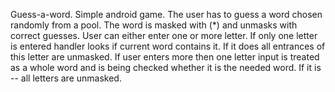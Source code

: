 Guess-a-word. Simple android game.
The user has to guess a word chosen randomly from a pool.
The word is masked with (*) and unmasks with correct guesses.
User can either enter one or more letter.
If only one letter is entered handler looks if current word contains it.
If it does all entrances of this letter are unmasked.
If user enters more then one letter input is treated as a whole word and is being checked whether it is the needed word.
If it is -- all letters are unmasked.